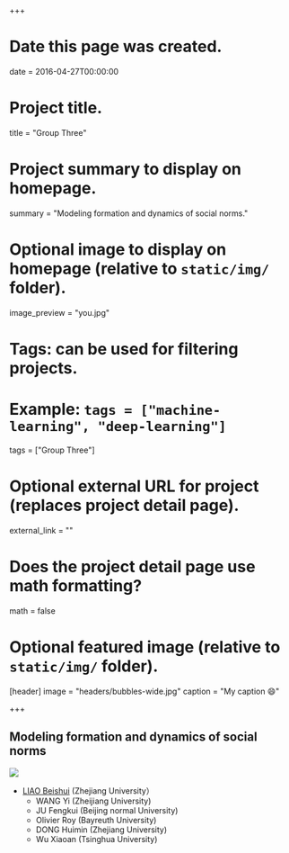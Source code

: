 +++
# Date this page was created.
date = 2016-04-27T00:00:00

# Project title.
title = "Group Three"

# Project summary to display on homepage.
summary = "Modeling formation and dynamics of social norms."

# Optional image to display on homepage (relative to `static/img/` folder).
image_preview = "you.jpg"

# Tags: can be used for filtering projects.
# Example: `tags = ["machine-learning", "deep-learning"]`
tags = ["Group Three"]

# Optional external URL for project (replaces project detail page).
external_link = ""

# Does the project detail page use math formatting?
math = false

# Optional featured image (relative to `static/img/` folder).
[header]
image = "headers/bubbles-wide.jpg"
caption = "My caption :smile:"

+++


## Modeling formation and dynamics of social norms

![](/project/2018-09-22-group-three_files/liao.jpg)

* [LIAO Beishui](https://person.zju.edu.cn/beishui) (Zhejiang University） 
    * WANG Yi (Zheijiang University) 
    * JU Fengkui (Beijing normal University)
    * Olivier Roy (Bayreuth University)
    * DONG Huimin (Zhejiang University)
    * Wu Xiaoan (Tsinghua University)
